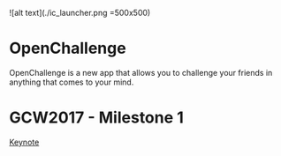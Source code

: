 ![alt text](./ic_launcher.png =500x500)

# OpenChallenge

OpenChallenge is a new app that allows you to challenge your friends in anything that comes to your mind.

# GCW2017 - Milestone 1

[Keynote](https://drive.google.com/file/d/0BxzqNvZynJFuSUZKcGY3Vl9oLWc/view?usp=sharing "In Google Drive...")


